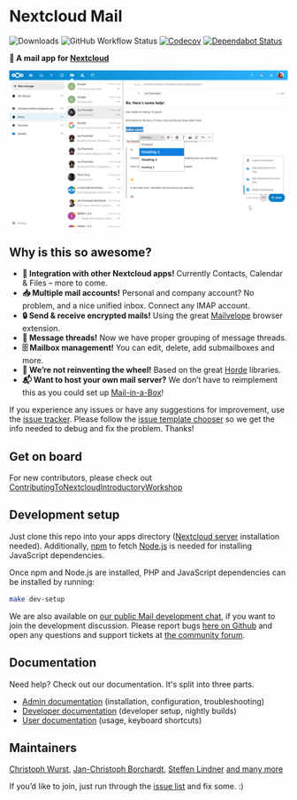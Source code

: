 # Nextcloud Mail

![Downloads](https://img.shields.io/github/downloads/nextcloud/mail/total.svg)
![GitHub Workflow Status](https://img.shields.io/github/workflow/status/nextcloud/mail/Test)
[![Codecov](https://img.shields.io/codecov/c/github/nextcloud/mail)](https://codecov.io/gh/nextcloud/mail)
[![Dependabot Status](https://api.dependabot.com/badges/status?host=github&repo=nextcloud/mail)](https://dependabot.com)

**💌 A mail app for [Nextcloud](https://nextcloud.com)**

![](screenshots/mail.png)


## Why is this so awesome?

* **🚀 Integration with other Nextcloud apps!** Currently Contacts, Calendar & Files – more to come.
* **📥 Multiple mail accounts!** Personal and company account? No problem, and a nice unified inbox. Connect any IMAP account.
* **🔒 Send & receive encrypted mails!** Using the great [Mailvelope](https://mailvelope.com) browser extension.
* **📑 Message threads!** Now we have proper grouping of message threads.
* **🗄️ Mailbox management!** You can edit, delete, add submailboxes and more.
* **🙈 We’re not reinventing the wheel!** Based on the great [Horde](http://horde.org) libraries.
* **📬 Want to host your own mail server?** We don’t have to reimplement this as you could set up [Mail-in-a-Box](https://mailinabox.email)!

If you experience any issues or have any suggestions for improvement, use the [issue tracker](https://github.com/nextcloud/mail/issues). Please follow the [issue template chooser](https://github.com/nextcloud/mail/issues/new/choose) so we get the info needed to debug and fix the problem. Thanks!

## Get on board
For new contributors, please check out [ContributingToNextcloudIntroductoryWorkshop](https://github.com/sleepypioneer/ContributingToNextcloudIntroductoryWorkshop)

## Development setup

Just clone this repo into your apps directory ([Nextcloud server](https://github.com/nextcloud/server#running-master-checkouts) installation needed). Additionally, [npm](https://www.npmjs.com/) to fetch [Node.js](https://nodejs.org/en/download/package-manager/) is needed for installing JavaScript dependencies.

Once npm and Node.js are installed, PHP and JavaScript dependencies can be installed by running:
```bash
make dev-setup
```

We are also available on [our public Mail development chat](https://cloud.nextcloud.com/call/89474m7g), if you want to join the development discussion. Please report bugs [here on Github](https://github.com/nextcloud/mail/issues/new/choose) and open any questions and support tickets at [the community forum](https://help.nextcloud.com/c/apps/mail).

## Documentation

Need help? Check out our documentation. It's split into three parts.
* [Admin documentation](doc/admin.md) (installation, configuration, troubleshooting)
* [Developer documentation](doc/developer.md) (developer setup, nightly builds)
* [User documentation](doc/user.md) (usage, keyboard shortcuts)

## Maintainers

[Christoph Wurst](https://github.com/ChristophWurst), [Jan-Christoph Borchardt](https://github.com/jancborchardt), [Steffen Lindner](https://github.com/Gomez) [and many more](https://github.com/nextcloud/mail/graphs/contributors)

If you’d like to join, just run through the [issue list](https://github.com/nextcloud/mail/issues) and fix some. :)
